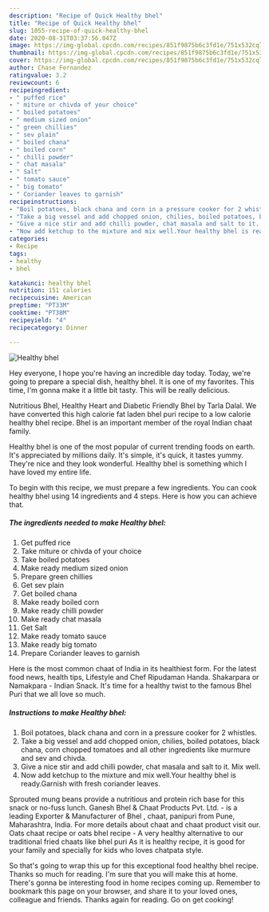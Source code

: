 ```yaml
---
description: "Recipe of Quick Healthy bhel"
title: "Recipe of Quick Healthy bhel"
slug: 1055-recipe-of-quick-healthy-bhel
date: 2020-08-31T03:37:56.047Z
image: https://img-global.cpcdn.com/recipes/851f9875b6c3fd1e/751x532cq70/healthy-bhel-recipe-main-photo.jpg
thumbnail: https://img-global.cpcdn.com/recipes/851f9875b6c3fd1e/751x532cq70/healthy-bhel-recipe-main-photo.jpg
cover: https://img-global.cpcdn.com/recipes/851f9875b6c3fd1e/751x532cq70/healthy-bhel-recipe-main-photo.jpg
author: Chase Fernandez
ratingvalue: 3.2
reviewcount: 6
recipeingredient:
- " puffed rice"
- " miture or chivda of your choice"
- " boiled potatoes"
- " medium sized onion"
- " green chillies"
- " sev plain"
- " boiled chana"
- " boiled corn"
- " chilli powder"
- " chat masala"
- " Salt"
- " tomato sauce"
- " big tomato"
- " Coriander leaves to garnish"
recipeinstructions:
- "Boil potatoes, black chana and corn in a pressure cooker for 2 whistles."
- "Take a big vessel and add chopped onion, chilies, boiled potatoes, black chana, corn chopped tomatoes and all other ingredients like murmure and sev and chivda."
- "Give a nice stir and add chilli powder, chat masala and salt to it. Mix well."
- "Now add ketchup to the mixture and mix well.Your healthy bhel is ready.Garnish with fresh coriander leaves."
categories:
- Recipe
tags:
- healthy
- bhel

katakunci: healthy bhel 
nutrition: 151 calories
recipecuisine: American
preptime: "PT33M"
cooktime: "PT38M"
recipeyield: "4"
recipecategory: Dinner

---
```



![Healthy bhel](https://img-global.cpcdn.com/recipes/851f9875b6c3fd1e/751x532cq70/healthy-bhel-recipe-main-photo.jpg)

Hey everyone, I hope you're having an incredible day today. Today, we're going to prepare a special dish, healthy bhel. It is one of my favorites. This time, I'm gonna make it a little bit tasty. This will be really delicious.

Nutritious Bhel, Healthy Heart and Diabetic Friendly Bhel by Tarla Dalal. We have converted this high calorie fat laden bhel puri recipe to a low calorie healthy bhel recipe. Bhel is an important member of the royal Indian chaat family.

Healthy bhel is one of the most popular of current trending foods on earth. It's appreciated by millions daily. It's simple, it's quick, it tastes yummy. They're nice and they look wonderful. Healthy bhel is something which I have loved my entire life.


To begin with this recipe, we must prepare a few ingredients. You can cook healthy bhel using 14 ingredients and 4 steps. Here is how you can achieve that.

<!--inarticleads1-->

##### The ingredients needed to make Healthy bhel:

1. Get  puffed rice
1. Take  miture or chivda of your choice
1. Take  boiled potatoes
1. Make ready  medium sized onion
1. Prepare  green chillies
1. Get  sev plain
1. Get  boiled chana
1. Make ready  boiled corn
1. Make ready  chilli powder
1. Make ready  chat masala
1. Get  Salt
1. Make ready  tomato sauce
1. Make ready  big tomato
1. Prepare  Coriander leaves to garnish


Here is the most common chaat of India in its healthiest form. For the latest food news, health tips, Lifestyle and Chef Ripudaman Handa. Shakarpara or Namakpara - Indian Snack. It&#39;s time for a healthy twist to the famous Bhel Puri that we all love so much. 

<!--inarticleads2-->

##### Instructions to make Healthy bhel:

1. Boil potatoes, black chana and corn in a pressure cooker for 2 whistles.
1. Take a big vessel and add chopped onion, chilies, boiled potatoes, black chana, corn chopped tomatoes and all other ingredients like murmure and sev and chivda.
1. Give a nice stir and add chilli powder, chat masala and salt to it. Mix well.
1. Now add ketchup to the mixture and mix well.Your healthy bhel is ready.Garnish with fresh coriander leaves.


Sprouted mung beans provide a nutritious and protein rich base for this snack or no-fuss lunch. Ganesh Bhel &amp; Chaat Products Pvt. Ltd. - is a leading Exporter &amp; Manufacturer of Bhel , chaat, panipuri from Pune, Maharashtra, India. For more details about chaat and chaat product visit our. Oats chaat recipe or oats bhel recipe - A very healthy alternative to our traditional fried chaats like bhel puri As it is healthy recipe, it is good for your family and specially for kids who loves chatpata style. 

So that's going to wrap this up for this exceptional food healthy bhel recipe. Thanks so much for reading. I'm sure that you will make this at home. There's gonna be interesting food in home recipes coming up. Remember to bookmark this page on your browser, and share it to your loved ones, colleague and friends. Thanks again for reading. Go on get cooking!
